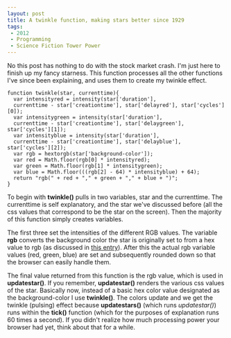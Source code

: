 ```yaml
---
layout: post
title: A twinkle function, making stars better since 1929
tags: 
 - 2012
 - Programming
 - Science Fiction Tower Power
---
```


No this post has nothing to do with the stock market crash.  I'm just here to finish up my fancy starness.  This function processes all the other functions I've since been explaining, and uses them to create my twinkle effect.  

    function twinkle(star, currenttime){
      var intensityred = intensity(star['duration'], 
      currenttime - star['creationtime'], star['delayred'], star['cycles'][0]); 
      var intensitygreen = intensity(star['duration'], 
      currenttime - star['creationtime'], star['delaygreen'], star['cycles'][1]); 
      var intensityblue = intensity(star['duration'], 
      currenttime - star['creationtime'], star['delayblue'], star['cycles'][2]);
      var rgb = hextorgb(star['background-color']); 
      var red = Math.floor(rgb[0] * intensityred);
      var green = Math.floor(rgb[1] * intensitygreen);
      var blue = Math.floor(((rgb[2] - 64) * intensityblue) + 64);
      return "rgb(" + red + "," + green + "," + blue + ")";     
    }

To begin with **twinkle()** pulls in two variables, star and the currenttime.  The currenttime is self explanatory, and the star we've discussed before (all the css values that correspond to be the star on the screen).  Then the majority of this function simply creates variables.

The first three set the intensities of the different RGB values.  The variable **rgb** converts the background color the star is originally set to from a hex value to rgb (as discussed in [this entry](http://pythonliving.flaminglunchbox.net/2012/06/21/Creating-a-time-sensitive-color-shift-with-js.html)).  After this the actual rgb variable values (red, green, blue) are set and subsequently rounded down so that the browser can easily handle them.  

The final value returned from this function is the rgb value, which is used in **updatestar()**.  If you remember, **updatestar()** renders the various css values of the star.  Basically now, instead of a basic hex color value designated as the background-color I use **twinkle()**.  The colors update and we get the twinkle (pulsing) effect because **updatestars()** (which runs *updatestar()*) runs within the **tick()** function (which for the purposes of explanation runs 60 times a second).  If you didn't realize how much processing power your browser had yet, think about that for a while.  

   
